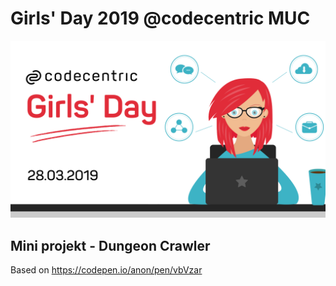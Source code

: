 # Girls' Day 2019 @codecentric MUC
![](assets/Girls-day-2019.png)

## Mini projekt - Dungeon Crawler

Based on https://codepen.io/anon/pen/vbVzar
